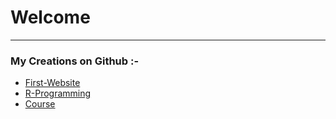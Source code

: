 <h1>Welcome</h1>
<hr>
<h3>My Creations on Github   :-</h3>
<ul>
  <li><a href='yogeshwadekars.github.io/First-website/site/fp.html'>First-Website</a></li>
  <li><a href='yogeshwadekars.github.io/R-Programming'>R-Programming</a></li>
  <li><a href='yogeshwadekars.github.io/coursera-course'>Course</a></li>
  </ul>
  
